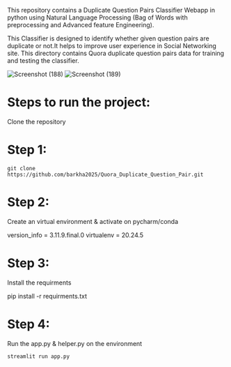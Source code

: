 
This repository contains a Duplicate Question Pairs Classifier Webapp in python using Natural Language Processing (Bag of Words with preprocessing and Advanced feature Engineering).

This Classifier is designed to identify whether given question pairs are duplicate or not.It helps to improve user experience in Social Networking site.
This directory contains Quora duplicate question pairs data for training and testing the classifier.






![Screenshot (188)](https://github.com/user-attachments/assets/0802b821-5f48-49e4-8eb7-60d8d4d8114f)
![Screenshot (189)](https://github.com/user-attachments/assets/f14aa606-ce85-4572-aee3-95388adccb13)

# Steps to run the project:

Clone the repository

# Step 1:
```
git clone https://github.com/barkha2025/Quora_Duplicate_Question_Pair.git
```

# Step 2:
Create an virtual environment & activate on pycharm/conda

version_info = 3.11.9.final.0
virtualenv = 20.24.5

# Step 3:

Install the requirments

pip install -r requirments.txt


# Step 4:
Run the app.py & helper.py on the environment 
```
streamlit run app.py
```





